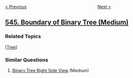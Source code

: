 <!--|This file generated by command(leetcode description); DO NOT EDIT.    |-->
<!--+----------------------------------------------------------------------+-->
<!--|@author    openset <openset.wang@gmail.com>                           |-->
<!--|@link      https://github.com/openset                                 |-->
<!--|@home      https://github.com/openset/leetcode                        |-->
<!--+----------------------------------------------------------------------+-->

[< Previous](https://github.com/openset/leetcode/tree/master/problems/output-contest-matches "Output Contest Matches")
　　　　　　　　　　　　　　　　
[Next >](https://github.com/openset/leetcode/tree/master/problems/remove-boxes "Remove Boxes")

## [545. Boundary of Binary Tree (Medium)](https://leetcode.com/problems/boundary-of-binary-tree "二叉树的边界")



### Related Topics
  [[Tree](https://github.com/openset/leetcode/tree/master/tag/tree/README.md)]

### Similar Questions
  1. [Binary Tree Right Side View](https://github.com/openset/leetcode/tree/master/problems/binary-tree-right-side-view) (Medium)
